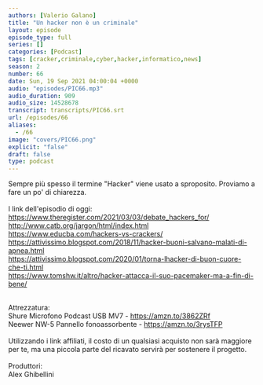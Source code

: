 ```yaml
---
authors: [Valerio Galano]
title: "Un hacker non è un criminale"
layout: episode
episode_type: full
series: []
categories: [Podcast]
tags: [cracker,criminale,cyber,hacker,informatico,news]
season: 2
number: 66
date: Sun, 19 Sep 2021 04:00:04 +0000
audio: "episodes/PIC66.mp3"
audio_duration: 909
audio_size: 14528678
transcript: transcripts/PIC66.srt
url: /episodes/66
aliases: 
  - /66
image: "covers/PIC66.png"
explicit: "false"
draft: false
type: podcast
---
```

Sempre più spesso il termine "Hacker" viene usato a sproposito. Proviamo a fare un po' di chiarezza.<br />
<br />
I link dell'episodio di oggi: <br />
<a href="https://www.theregister.com/2021/03/03/debate_hackers_for/" rel="noopener">https://www.theregister.com/2021/03/03/debate_hackers_for/</a> <br />
<a href="http://www.catb.org/jargon/html/index.html" rel="noopener">http://www.catb.org/jargon/html/index.html</a> <br />
<a href="https://www.educba.com/hackers-vs-crackers/" rel="noopener">https://www.educba.com/hackers-vs-crackers/</a> <br />
<a href="https://attivissimo.blogspot.com/2018/11/hacker-buoni-salvano-malati-di-apnea.html" rel="noopener">https://attivissimo.blogspot.com/2018/11/hacker-buoni-salvano-malati-di-apnea.html</a> <br />
<a href="https://attivissimo.blogspot.com/2020/01/torna-lhacker-di-buon-cuore-che-ti.html" rel="noopener">https://attivissimo.blogspot.com/2020/01/torna-lhacker-di-buon-cuore-che-ti.html</a> <br />
<a href="https://www.tomshw.it/altro/hacker-attacca-il-suo-pacemaker-ma-a-fin-di-bene/" rel="noopener">https://www.tomshw.it/altro/hacker-attacca-il-suo-pacemaker-ma-a-fin-di-bene/</a> <br />
<br />




Attrezzatura:<br />
Shure Microfono Podcast USB MV7 - <a href="https://amzn.to/3862ZRf" rel="noopener">https://amzn.to/3862ZRf</a> <br />
Neewer NW-5 Pannello fonoassorbente - <a href="https://amzn.to/3rysTFP" rel="noopener">https://amzn.to/3rysTFP</a> <br />
<br />
Utilizzando i link affiliati, il costo di un qualsiasi acquisto non sarà maggiore per te, ma una piccola parte del ricavato servirà per sostenere il progetto.<br />
<br />
Produttori:<br />
Alex Ghibellini<br />
<br />






